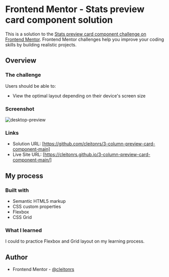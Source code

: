 # Frontend Mentor - Stats preview card component solution

This is a solution to the [Stats preview card component challenge on Frontend Mentor](https://www.frontendmentor.io/challenges/stats-preview-card-component-8JqbgoU62). Frontend Mentor challenges help you improve your coding skills by building realistic projects. 


## Overview

### The challenge

Users should be able to:

- View the optimal layout depending on their device's screen size

### Screenshot

![desktop-preview](https://user-images.githubusercontent.com/62728037/120700938-a9e6be80-c488-11eb-8c06-69ef6984f82c.jpg)


### Links

- Solution URL: [https://github.com/cleitonrs/3-column-preview-card-component-main]
- Live Site URL: [https://cleitonrs.github.io/3-column-preview-card-component-main/]

## My process

### Built with

- Semantic HTML5 markup
- CSS custom properties
- Flexbox
- CSS Grid


### What I learned

I could to practice Flexbox and Grid layout on my learning process.


## Author

- Frontend Mentor - [@cleitonrs](https://www.frontendmentor.io/profile/cleitonrs)
